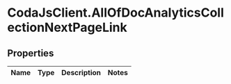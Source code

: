 # CodaJsClient.AllOfDocAnalyticsCollectionNextPageLink

## Properties
Name | Type | Description | Notes
------------ | ------------- | ------------- | -------------
